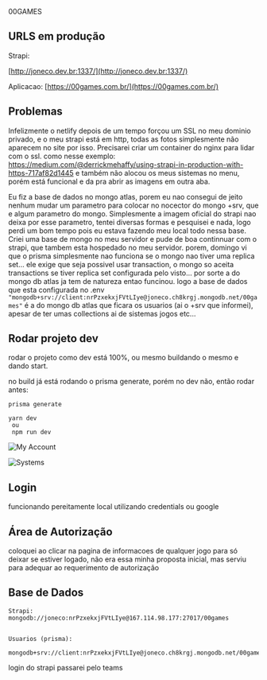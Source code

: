 00GAMES

## URLS em produção

Strapi:

[http://joneco.dev.br:1337/](http://joneco.dev.br:1337/)

Aplicacao:
[https://00games.com.br/](https://00games.com.br/)


## Problemas

Infelizmente o netlify depois de um tempo forçou um SSL no meu dominio privado,  e o meu strapi está em http, todas as fotos simplesmente não aparecem no site por isso. Precisarei criar um container do nginx para lidar com o ssl.
como nesse exemplo: https://medium.com/@derrickmehaffy/using-strapi-in-production-with-https-717af82d1445
e também não alocou os meus sistemas no menu, porém está funcional e da pra abrir as imagens em outra aba.

Eu fiz a base de dados no mongo atlas, porem eu nao consegui de jeito nenhum mudar um parametro para colocar no nocector do mongo +srv, que e algum parametro do mongo. Simplesmente a imagem oficial do strapi nao deixa por esse parametro, tentei diversas formas e pesquisei e nada, logo perdi um bom tempo pois eu estava fazendo meu local todo nessa base. Criei uma base de mongo no meu servidor e pude de boa continnuar com o strapi, que tambem esta hospedado no meu servidor. porem, domingo vi que o prisma simplesmente nao funciona se o mongo nao tiver uma replica set... ele exige que seja possivel usar transaction, o mongo so aceita transactions se tiver replica set configurada pelo visto... por sorte a do mongo db atlas ja tem de natureza entao funcinou.
logo a base de dados que esta configurada no .env
```"mongodb+srv://client:nrPzxekxjFVtLIye@joneco.ch8krgj.mongodb.net/00games"```
é a do mongo db atlas que ficara os usuarios (ai o +srv que informei), apesar de ter umas collections ai de sistemas jogos etc...

## Rodar projeto dev

rodar o projeto como dev está 100%, ou mesmo buildando o mesmo e dando start.

no build já está rodando o prisma generate, porém no dev não, então rodar antes:
```
prisma generate
```

```
yarn dev
 ou
 npm run dev
 ```

![My Account](/repository/assets/employee.png?raw=true "Employee Data title")

![Systems](/repository/public/employee.png?raw=true "Employee Data title")

## Login
funcionando pereitamente local utilizando credentials ou google

## Área de Autorização

coloquei ao clicar na pagina de informacoes de qualquer jogo para só deixar se estiver logado, não era essa minha proposta inicial, mas serviu para adequar ao requerimento de autorização

## Base de Dados
```
Strapi:
mongodb://joneco:nrPzxekxjFVtLIye@167.114.98.177:27017/00games


Usuarios (prisma):

mongodb+srv://client:nrPzxekxjFVtLIye@joneco.ch8krgj.mongodb.net/00games
```

login do strapi passarei pelo teams
